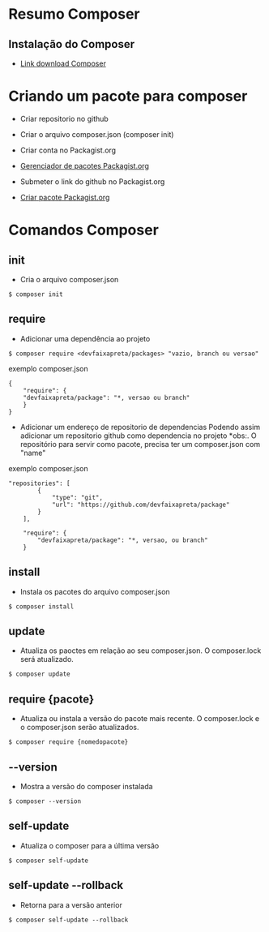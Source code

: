 # Resumo Composer

## Instalação do Composer
* [Link download Composer](https://getcomposer.org/download/)


# Criando um pacote para composer
* Criar repositorio no github
* Criar o arquivo composer.json (composer init)
* Criar conta no Packagist.org
* [Gerenciador de pacotes Packagist.org](https://packagist.org/) 

* Submeter o link do github no Packagist.org
* [Criar pacote Packagist.org](https://packagist.org/packages/submit)

# Comandos Composer

## init
* Cria o arquivo composer.json
```
$ composer init
``` 

## require
* Adicionar uma dependência ao projeto
```
$ composer require <devfaixapreta/packages> "vazio, branch ou versao"
```

exemplo composer.json
```
{
    "require": {
    "devfaixapreta/package": "*, versao ou branch"
    }
}
```

* Adicionar um endereço de repositorio de dependencias
Podendo assim adicionar um repositorio github como dependencia no projeto
*obs:. O repositório para servir como pacote, precisa ter um composer.json com "name"

exemplo composer.json
```
"repositories": [
        {
            "type": "git",
            "url": "https://github.com/devfaixapreta/package"
        }
    ],

    "require": {
        "devfaixapreta/package": "*, versao, ou branch"
    }
```

## install
* Instala os pacotes do arquivo composer.json
```
$ composer install
```

## update
* Atualiza os paoctes em relação ao seu composer.json. O composer.lock será atualizado.
```
$ composer update
```

## require {pacote}
* Atualiza ou instala a versão do pacote mais recente. O composer.lock e o composer.json serão atualizados.
```
$ composer require {nomedopacote}
```

## --version
* Mostra a versão do composer instalada
```
$ composer --version
```

## self-update
* Atualiza o composer para a última versão
```
$ composer self-update
```

## self-update --rollback
* Retorna para a versão anterior
```
$ composer self-update --rollback
```
```



